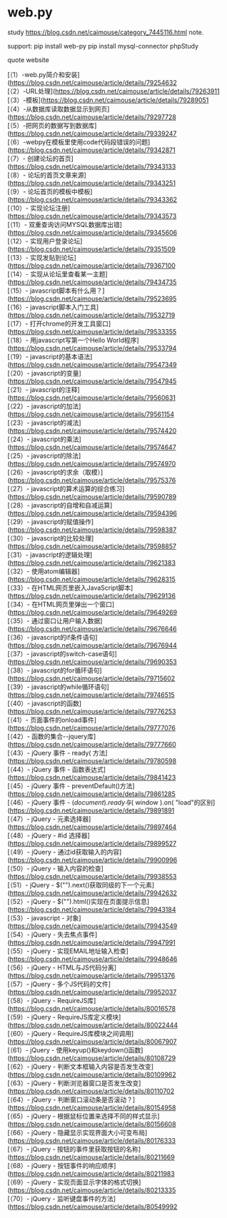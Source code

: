 # web.py

study https://blog.csdn.net/caimouse/category_7445116.html note.

support:
pip install web-py
pip install mysql-connector
phpStudy

quote website

[（1）-web.py简介和安装](https://blog.csdn.net/caimouse/article/details/79254632   
[（2）-URL处理](https://blog.csdn.net/caimouse/article/details/79263911   
[（3）-模板](https://blog.csdn.net/caimouse/article/details/79289051   
[（4）-从数据库读取数据显示到网页](https://blog.csdn.net/caimouse/article/details/79297728  
[（5）-把网页的数据写到数据库](https://blog.csdn.net/caimouse/article/details/79339247  
[（6）-webpy在模板里使用code代码段错误的问题](https://blog.csdn.net/caimouse/article/details/79342871  
[（7）- 创建论坛的首页](https://blog.csdn.net/caimouse/article/details/79343133  
[（8）- 论坛的首页文章来源](https://blog.csdn.net/caimouse/article/details/79343251  
[（9）- 论坛首页的模板中模板](https://blog.csdn.net/caimouse/article/details/79343362  
[（10）- 实现论坛注册](https://blog.csdn.net/caimouse/article/details/79343573  
[（11）- 双重查询访问MYSQL数据库出错](https://blog.csdn.net/caimouse/article/details/79345606  
[（12）- 实现用户登录论坛](https://blog.csdn.net/caimouse/article/details/79351509  
[（13）- 实现发贴到论坛](https://blog.csdn.net/caimouse/article/details/79367100  
[（14）- 实现从论坛里查看某一主题](https://blog.csdn.net/caimouse/article/details/79434735  
[（15）- javascript脚本有什么用？](https://blog.csdn.net/caimouse/article/details/79523695  
[（16）- javascript脚本入门工具](https://blog.csdn.net/caimouse/article/details/79532719  
[（17）- 打开chrome的开发工具窗口](https://blog.csdn.net/caimouse/article/details/79533355  
[（18）- 用javascript写第一个Hello World程序](https://blog.csdn.net/caimouse/article/details/79533794  
[（19）- javascript的基本语法](https://blog.csdn.net/caimouse/article/details/79547349  
[（20）- javascript的变量](https://blog.csdn.net/caimouse/article/details/79547945  
[（21）- javascript的注释](https://blog.csdn.net/caimouse/article/details/79560631  
[（22）- javascript的加法](https://blog.csdn.net/caimouse/article/details/79561154  
[（23）- javascript的减法](https://blog.csdn.net/caimouse/article/details/79574420  
[（24）- javascript的乘法](https://blog.csdn.net/caimouse/article/details/79574647  
[（25）- javascript的除法](https://blog.csdn.net/caimouse/article/details/79574970  
[（26）- javascript的求余（取模）](https://blog.csdn.net/caimouse/article/details/79575376  
[（27）- javascript的算术运算的综合练习](https://blog.csdn.net/caimouse/article/details/79590789  
[（28）- javascript的自增和自减运算](https://blog.csdn.net/caimouse/article/details/79594396  
[（29）- javascript的赋值操作](https://blog.csdn.net/caimouse/article/details/79598387  
[（30）- javascript的比较处理](https://blog.csdn.net/caimouse/article/details/79598857  
[（31）- javascript的逻辑处理](https://blog.csdn.net/caimouse/article/details/79621383  
[（32）- 使用atom编辑器](https://blog.csdn.net/caimouse/article/details/79628315  
[（33）- 在HTML网页里嵌入JavaScript脚本](https://blog.csdn.net/caimouse/article/details/79629136  
[（34）- 在HTML网页里弹出一个窗口](https://blog.csdn.net/caimouse/article/details/79649269  
[（35）- 通过窗口让用户输入数据](https://blog.csdn.net/caimouse/article/details/79676646  
[（36）- javascript的if条件语句](https://blog.csdn.net/caimouse/article/details/79676944  
[（37）- javascript的switch-case语句](https://blog.csdn.net/caimouse/article/details/79690353  
[（38）- javascript的for循环语句](https://blog.csdn.net/caimouse/article/details/79715602  
[（39）- javascript的while循环语句](https://blog.csdn.net/caimouse/article/details/79746515  
[（40）- javascript的函数](https://blog.csdn.net/caimouse/article/details/79776253  
[（41）- 页面事件的onload事件](https://blog.csdn.net/caimouse/article/details/79777076  
[（42）- 函数的集合--jquery库](https://blog.csdn.net/caimouse/article/details/79777660  
[（43）- jQuery 事件 - ready(  方法](https://blog.csdn.net/caimouse/article/details/79780598  
[（44）- jQuery 事件 - 函数表达式](https://blog.csdn.net/caimouse/article/details/79841423  
[（45）- jQuery 事件 - preventDefault()方法](https://blog.csdn.net/caimouse/article/details/79861285  
[（46）- jQuery 事件 - $( document ).ready与$( window ).on( "load"的区别](https://blog.csdn.net/caimouse/article/details/79891891  
[（47）- jQuery - 元素选择器](https://blog.csdn.net/caimouse/article/details/79897464  
[（48）- jQuery - #id 选择器](https://blog.csdn.net/caimouse/article/details/79899527  
[（49）- jQuery - 通过id获取输入的内容](https://blog.csdn.net/caimouse/article/details/79900996  
[（50）- jQuery - 输入内容的检查](https://blog.csdn.net/caimouse/article/details/79938553  
[（51）- jQuery - $("").next()获取同级的下一个元素](https://blog.csdn.net/caimouse/article/details/79942632  
[（52）- jQuery - $("").html()实现在页面提示信息](https://blog.csdn.net/caimouse/article/details/79943184  
[（53）- javascript - 对象](https://blog.csdn.net/caimouse/article/details/79943549  
[（54）- jQuery - 失去焦点事件](https://blog.csdn.net/caimouse/article/details/79947991  
[（55）- jQuery - 实现EMAIL地址输入检查](https://blog.csdn.net/caimouse/article/details/79948646  
[（56）- jQuery - HTML与JS代码分离](https://blog.csdn.net/caimouse/article/details/79951376  
[（57）- jQuery - 多个JS代码的文件](https://blog.csdn.net/caimouse/article/details/79952037  
[（58）- jQuery - RequireJS库](https://blog.csdn.net/caimouse/article/details/80016578  
[（59）- jQuery - RequireJS库定义模块](https://blog.csdn.net/caimouse/article/details/80022444  
[（60）- jQuery - RequireJS库模块之间调用](https://blog.csdn.net/caimouse/article/details/80067907  
[（61）- jQuery - 使用keyup()和keydown()函数](https://blog.csdn.net/caimouse/article/details/80108729  
[（62）- jQuery - 判断文本框输入内容是否发生改变](https://blog.csdn.net/caimouse/article/details/80109962  
[（63）- jQuery - 判断浏览器窗口是否发生改变](https://blog.csdn.net/caimouse/article/details/80110702  
[（64）- jQuery - 判断窗口滚动条是否滚动？](https://blog.csdn.net/caimouse/article/details/80154958  
[（65）- jQuery - 根据鼠标位置来选择不同的样式显示](https://blog.csdn.net/caimouse/article/details/80156608  
[（66）- jQuery - 隐藏显示实现界面大小可变布局](https://blog.csdn.net/caimouse/article/details/80176333  
[（67）- jQuery - 按钮的事件里获取按钮的名称](https://blog.csdn.net/caimouse/article/details/80211669  
[（68）- jQuery - 按钮事件的响应顺序](https://blog.csdn.net/caimouse/article/details/80211983  
[（69）- jQuery - 实现页面显示字体的格式切换](https://blog.csdn.net/caimouse/article/details/80213335  
[（70）- jQuery - 监听键盘事件的方法](https://blog.csdn.net/caimouse/article/details/80549992  
